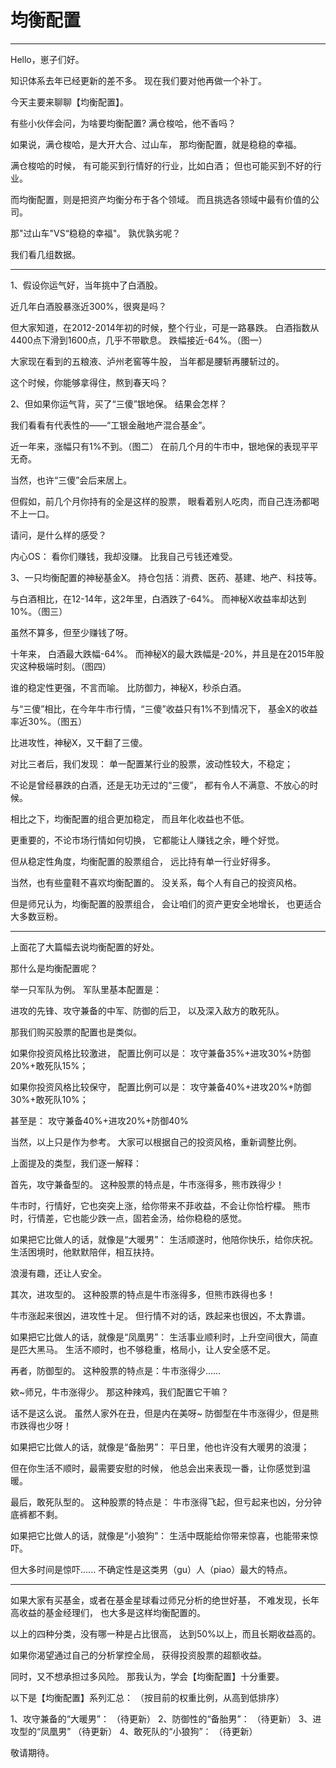 
# 均衡配置

--- 


Hello，崽子们好。

知识体系去年已经更新的差不多。
现在我们要对他再做一个补丁。

今天主要来聊聊【均衡配置】。

有些小伙伴会问，为啥要均衡配置?
满仓梭哈，他不香吗？

如果说，满仓梭哈，是大开大合、过山车，
那均衡配置，就是稳稳的幸福。

满仓梭哈的时候，
有可能买到行情好的行业，比如白酒；
但也可能买到不好的行业。

而均衡配置，则是把资产均衡分布于各个领域。
而且挑选各领域中最有价值的公司。

那"过山车"VS“稳稳的幸福"。
孰优孰劣呢？

我们看几组数据。

---

1、假设你运气好，当年挑中了白酒股。

近几年白酒股暴涨近300%，很爽是吗？

但大家知道，在2012-2014年初的时候，整个行业，可是一路暴跌。
白酒指数从4400点下滑到1600点，几乎不带歇息。
跌幅接近-64%。（图一）

大家现在看到的五粮液、泸州老窖等牛股，
当年都是腰斩再腰斩过的。

这个时候，你能够拿得住，熬到春天吗？

2、但如果你运气背，买了“三傻”银地保。
结果会怎样？

我们看看有代表性的——“工银金融地产混合基金”。

近一年来，涨幅只有1%不到。（图二）
在前几个月的牛市中，银地保的表现平平无奇。

当然，也许“三傻”会后来居上。

但假如，前几个月你持有的全是这样的股票，
眼看着别人吃肉，而自己连汤都喝不上一口。

请问，是什么样的感受？

内心OS：
看你们赚钱，我却没赚。
比我自己亏钱还难受。

3、一只均衡配置的神秘基金X。
持仓包括：消费、医药、基建、地产、科技等。

与白酒相比，在12-14年，这2年里，白酒跌了-64%。
而神秘X收益率却达到10%。（图三）

虽然不算多，但至少赚钱了呀。

十年来，
白酒最大跌幅-64%。
而神秘X的最大跌幅是-20%，并且是在2015年股灾这种极端时刻。（图四）

谁的稳定性更强，不言而喻。
比防御力，神秘X，秒杀白酒。

与“三傻”相比，在今年牛市行情，“三傻”收益只有1%不到情况下，
基金X的收益率近30%。（图五）

比进攻性，神秘X，又干翻了三傻。

对比三者后，我们发现：
单一配置某行业的股票，波动性较大，不稳定；

不论是曾经暴跌的白酒，还是无功无过的“三傻”，
都有令人不满意、不放心的时候。

相比之下，均衡配置的组合更加稳定，
而且年化收益也不低。

更重要的，不论市场行情如何切换，
它都能让人赚钱之余，睡个好觉。

但从稳定性角度，均衡配置的股票组合，
远比持有单一行业好得多。

当然，也有些童鞋不喜欢均衡配置的。
没关系，每个人有自己的投资风格。

但是师兄认为，均衡配置的股票组合，
会让咱们的资产更安全地增长，
也更适合大多数豆粉。

---
上面花了大篇幅去说均衡配置的好处。

那什么是均衡配置呢？

举一只军队为例。
军队里基本配置是：

进攻的先锋、攻守兼备的中军、防御的后卫，
以及深入敌方的敢死队。

那我们购买股票的配置也是类似。

如果你投资风格比较激进，
配置比例可以是：
攻守兼备35%+进攻30%+防御20%+敢死队15%；

如果你投资风格比较保守，
配置比例可以是：
攻守兼备40%+进攻20%+防御30%+敢死队10%；

甚至是：
攻守兼备40%+进攻20%+防御40%

当然，以上只是作为参考。
大家可以根据自己的投资风格，重新调整比例。

上面提及的类型，我们逐一解释：

首先，攻守兼备型的。
这种股票的特点是，牛市涨得多，熊市跌得少！

牛市时，行情好，它也突突上涨，给你带来不菲收益，不会让你恰柠檬。
熊市时，行情差，它也能少跌一点，固若金汤，给你稳稳的感觉。

如果把它比做人的话，就像是“大暖男”：
生活顺遂时，他陪你快乐，给你庆祝。
生活困境时，他默默陪伴，相互扶持。

浪漫有趣，还让人安全。

其次，进攻型的。
这种股票的特点是牛市涨得多，但熊市跌得也多！

牛市涨起来很凶，进攻性十足。
但行情不对的话，跌起来也很凶，不太靠谱。

如果把它比做人的话，就像是“凤凰男”：
生活事业顺利时，上升空间很大，简直是匹大黑马。
生活不顺时，也不够稳重，格局小，让人安全感不足。

再者，防御型的。
这种股票的特点是：牛市涨得少......

欸~师兄，牛市涨得少。
那这种辣鸡，我们配置它干嘛？

话不是这么说。
虽然人家外在丑，但是内在美呀~
防御型在牛市涨得少，但是熊市跌得也少呀！

如果把它比做人的话，就像是“备胎男”：
平日里，他也许没有大暖男的浪漫；

但在你生活不顺时，最需要安慰的时候，
他总会出来表现一番，让你感觉到温暖。

最后，敢死队型的。
这种股票的特点是：
牛市涨得飞起，但亏起来也凶，分分钟底裤都不剩。

如果把它比做人的话，就像是“小狼狗”：
生活中既能给你带来惊喜，也能带来惊吓。

但大多时间是惊吓......
不确定性是这类男（gu）人（piao）最大的特点。

---
如果大家有买基金，或者在基金星球看过师兄分析的绝世好基，
不难发现，长年高收益的基金经理们，
也大多是这样均衡配置的。

以上的四种分类，没有哪一种是占比很高，
达到50%以上，而且长期收益高的。

如果你渴望通过自己的分析掌控全局，
获得投资股票的超额收益。

同时，又不想承担过多风险。
那我认为，学会【均衡配置】十分重要。

以下是【均衡配置】系列汇总：
（按目前的权重比例，从高到低排序）

1、攻守兼备的“大暖男”：
（待更新）
2、防御性的“备胎男”：
（待更新）
3、进攻型的“凤凰男”
（待更新）
4、敢死队的“小狼狗”：
（待更新）

敬请期待。
